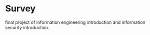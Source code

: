# Survey
final project of information engineering introduction and information security introduction.
